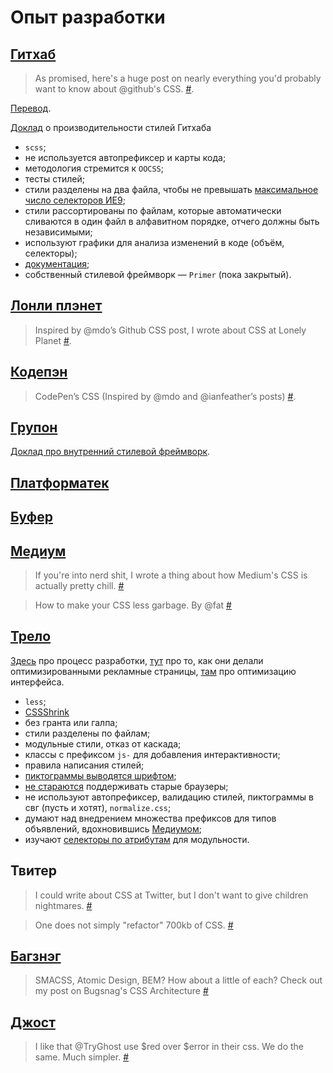 # Опыт разработки

## [Гитхаб](http://markdotto.com/2014/07/23/githubs-css/)

> As promised, here's a huge post on nearly everything you'd probably want to know about @github's CSS. [#](https://twitter.com/mdo/status/492062299725656064).

[Перевод](http://habrahabr.ru/post/235701/).

[Доклад](https://speakerdeck.com/jonrohan/githubs-css-performance) о производительности стилей Гитхаба

- `scss`;
- не используется автопрефиксер и карты кода;
- методология стремится к `OOCSS`;
- тесты стилей;
- стили разделены на два файла, чтобы не превышать [максимальное число селекторов ИЕ9](http://blogs.msdn.com/b/ieinternals/archive/2011/05/14/10164546.aspx);
- стили рассортированы по файлам, которые автоматически сливаются в один файл в алфавитном порядке, отчего должны быть независимыми;
- используют графики для анализа изменений в коде (объём, селекторы);
- [документация](https://github.com/styleguide/css/);
- собственный стилевой фреймворк — `Primer` (пока закрытый).


## [Лонли плэнет](http://ianfeather.co.uk/css-at-lonely-planet/)

> Inspired by @mdo’s Github CSS post, I wrote about CSS at Lonely Planet [#](https://twitter.com/ianfeather/status/492268399431782400).


## [Кодепэн](http://codepen.io/chriscoyier/blog/codepens-css)

> CodePen’s CSS (Inspired by @mdo and @ianfeather’s posts) [#](https://twitter.com/chriscoyier/status/494512481088180224).


## [Групон](http://mikeaparicio.com/2014/08/10/css-at-groupon/)

[Доклад про внутренний стилевой фреймворк](https://speakerdeck.com/peruvianidol/toolstrap-a-css-framework-for-groupon-internal-tools).


## [Платформатек](http://blog.plataformatec.com.br/2014/08/css-at-plataformatec/)


## [Буфер](http://blog.brianlovin.com/buffers-css/)


## [Медиум](https://medium.com/@fat/mediums-css-is-actually-pretty-fucking-good-b8e2a6c78b06)

> If you're into nerd shit, I wrote a thing about how Medium's CSS is actually pretty chill. [#](https://twitter.com/fat/status/505057253192249344)

> How to make your CSS less garbage. By @fat [#](https://twitter.com/Medium/status/505148326660935680)


## [Трело](http://blog.trello.com/refining-the-way-we-structure-our-css-at-trello/)

[Здесь](http://blog.fogcreek.com/how-we-make-trello/) про процесс разработки, [тут](http://blog.trello.com/how-we-made-our-new-landing-pages-fast-a-grand-journey/) про то, как они делали оптимизированными рекламные страницы, [там](http://blog.fogcreek.com/we-spent-a-week-making-trello-boards-load-extremely-fast-heres-how-we-did-it/) про оптимизацию интерфейса.

- `less`;
- [CSSShrink](http://cssshrink.com/)
- без гранта или галпа;
- стили разделены по файлам;
- модульные стили, отказ от каскада;
- классы с префиксом `js-` для добавления интерактивности;
- правила написания стилей;
- [пиктограммы выводятся шрифтом](http://blog.fogcreek.com/trello-uses-an-icon-font-and-so-can-you/);
- [не стараются](http://blog.fogcreek.com/project-asteroid-gracefully-dropping-support-for-dinosaur-browsers-in-trello/) поддерживать старые браузеры;
- не используют автопрефиксер, валидацию стилей, пиктограммы в свг (пусть и хотят), `normalize.css`;
- думают над внедрением множества префиксов для типов объявлений, вдохновившись [Медиумом](https://gist.github.com/fat/a47b882eb5f84293c4ed);
- изучают [селекторы по атрибутам](http://glenmaddern.com/articles/introducing-am-css) для модульности.


## Твитер

> I could write about CSS at Twitter, but I don't want to give children nightmares. [#](https://twitter.com/necolas/status/498575905057292289)

> One does not simply "refactor" 700kb of CSS. [#](https://twitter.com/necolas/status/498577671203209216)


## [Багзнэг](https://bugsnag.com/blog/bugsnags-css-architecture)

> SMACSS, Atomic Design, BEM? How about a little of each? Check out my post on Bugsnag's CSS Architecture [#](https://twitter.com/maxluster/status/510205605827452928)


## [Джост](http://dev.ghost.org/css-at-ghost/)

> I like that @TryGhost use $red over $error in their css. We do the same. Much simpler. [#](https://twitter.com/ianfeather/status/529627985088086016)
